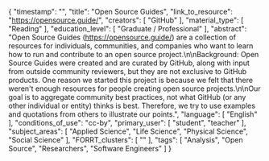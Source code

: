 {
    "timestamp": "",
    "title": "Open Source Guides",
    "link_to_resource": "https://opensource.guide/",
    "creators": [
        "GitHub"
    ],
    "material_type": [
        "Reading"
    ],
    "education_level": [
        "Graduate / Professional"
    ],
    "abstract": "Open Source Guides (https://opensource.guide/) are a collection of resources for individuals, communities, and companies who want to learn how to run and contribute to an open source project.\n\nBackground: Open Source Guides were created and are curated by GitHub, along with input from outside community reviewers, but they are not exclusive to GitHub products. One reason we started this project is because we felt that there weren't enough resources for people creating open source projects.\n\nOur goal is to aggregate community best practices, not what GitHub (or any other individual or entity) thinks is best. Therefore, we try to use examples and quotations from others to illustrate our points.",
    "language": [
        "English"
    ],
    "conditions_of_use": "cc-by",
    "primary_user": [
        "student",
        "teacher"
    ],
    "subject_areas": [
        "Applied Science",
        "Life Science",
        "Physical Science",
        "Social Science"
    ],
    "FORRT_clusters": [
        ""
    ],
    "tags": [
        "Analysis",
        "Open Source",
        "Researchers",
        "Software Engineers"
    ]
}